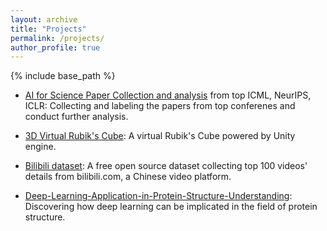 ```yaml
---
layout: archive
title: "Projects"
permalink: /projects/
author_profile: true
---
```


{% include base_path %}


* [AI for Science Paper Collection and analysis](https://github.com/Zixuan-Wang1215/AI_for_Science_paper_collection) from top ICML, NeurIPS, ICLR: Collecting and labeling the papers from top conferenes and conduct further analysis.

* [3D Virtual Rubik's Cube](https://github.com/Zixuan-Wang1215/3D-Virtual-Rubiks-Cube): A virtual Rubik's Cube powered by Unity engine.

* [Bilibili dataset](https://github.com/Zixuan-Wang1215/Bilibili_Dataset): A free open source dataset collecting top 100 videos' details from bilibili.com, a Chinese video platform.

* [Deep-Learning-Application-in-Protein-Structure-Understanding](https://github.com/Zixuan-Wang1215/Deep-Learning-Application-in-Protein-Structure-Understanding): Discovering how deep learning can be implicated in the field of protein structure.